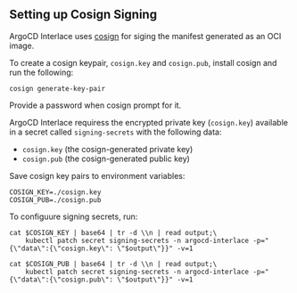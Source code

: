 ## Setting up Cosign Signing

ArgoCD Interlace uses [cosign](https://github.com/sigstore/cosign) for siging the manifest generated as an OCI image.

To create a cosign keypair, `cosign.key` and `cosign.pub`, install cosign and run the following:
```shell
cosign generate-key-pair
```
Provide a password when cosign prompt for it.

ArgoCD Interlace requiress the encrypted private key (`cosign.key`) available in a secret called `signing-secrets` with the following data:

* `cosign.key` (the cosign-generated private key)
* `cosign.pub` (the cosign-generated public key)

Save cosign key pairs to environment variables:
```shell
COSIGN_KEY=./cosign.key
COSIGN_PUB=./cosign.pub
```

To configuure signing secrets, run:
```shell
cat $COSIGN_KEY | base64 | tr -d \\n | read output;\
    kubectl patch secret signing-secrets -n argocd-interlace -p="{\"data\":{\"cosign.key\": \"$output\"}}" -v=1

cat $COSIGN_PUB | base64 | tr -d \\n | read output;\
    kubectl patch secret signing-secrets -n argocd-interlace -p="{\"data\":{\"cosign.pub\": \"$output\"}}" -v=1
 ```
